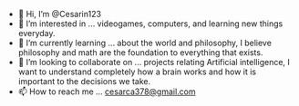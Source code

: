 - 👋 Hi, I’m @Cesarin123
- 👀 I’m interested in ... videogames, computers, and learning new things everyday.
- 🌱 I’m currently learning ... about the world and philosophy, I believe philosophy and math are the foundation to everything that exists.
- 💞️ I’m looking to collaborate on ... projects relating Artificial intelligence, I want to understand completely how a brain works and how it is important to the decisions we take.
- 📫 How to reach me ... cesarca378@gmail.com

<!---
Cesarin123/Cesarin123 is a ✨ special ✨ repository because its `README.md` (this file) appears on your GitHub profile.
You can click the Preview link to take a look at your changes.
--->
